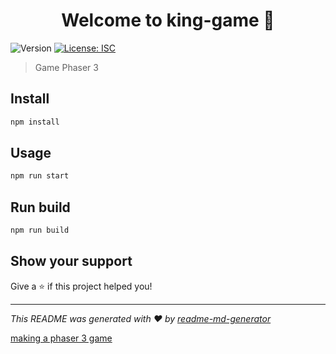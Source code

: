 <h1 align="center">Welcome to king-game 👋</h1>
<p>
  <img alt="Version" src="https://img.shields.io/badge/version-1.0.0-blue.svg?cacheSeconds=2592000" />
  <a href="#" target="_blank">
    <img alt="License: ISC" src="https://img.shields.io/badge/License-ISC-yellow.svg" />
  </a>
</p>

> Game Phaser 3

## Install

```sh
npm install
```

## Usage

```sh
npm run start
```

## Run build

```sh
npm run build
```

## Show your support

Give a ⭐️ if this project helped you!

***
_This README was generated with ❤️ by [readme-md-generator](https://github.com/kefranabg/readme-md-generator)_

[making a phaser 3 game](https://shakuro.com/blog/phaser-js-a-step-by-step-tutorial-on-making-a-phaser-3-game/)
